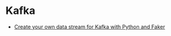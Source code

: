 # Kafka
- [Create your own data stream for Kafka with Python and Faker](https://aiven.io/blog/create-your-own-data-stream-for-kafka-with-python-and-faker)
